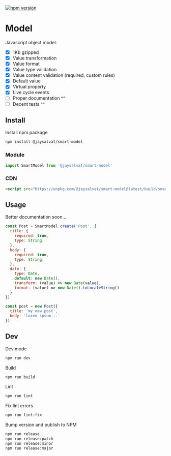 [![npm version](https://badge.fury.io/js/%40jaysalvat%2Fsmart-model.svg)](https://badge.fury.io/js/%40jaysalvat%2Fsmart-model)

Model
=============

Javascript object model.

- [x] 1Kb gzipped
- [x] Value transformation
- [x] Value format
- [x] Value type validation
- [x] Value content validation (required, custom rules)
- [x] Default value
- [x] Virtual property
- [x] Live cycle events
- [ ] Proper documentation ^^
- [ ] Decent tests ^^

## Install

Install npm package

```sh
npm install @jaysalvat/smart-model
```

### Module

```javascript
import SmartModel from '@jaysalvat/smart-model'
```

### CDN

```html
<script src="https://unpkg.com/@jaysalvat/smart-model@latest/build/smart-model.umd.min.js"></script>
```

## Usage

Better documentation soon...

```javascript
const Post = SmartModel.create('Post', {
  title: {
    required: true,
    type: String,
  },
  body: {
    required: true,
    type: String,
  },
  date: {
    type: Date,
    default: new Date(),
    transform: (value) => new Date(value),
    format: (value) => new Date().toLocaleString()
  }
})

const post = new Post({
  title: 'my new post',
  body: 'lorem ipsum...'
})
```

## Dev

Dev mode

```sh
npm run dev
```

Build

```sh
npm run build
```

Lint

```sh
npm run lint
```

Fix lint errors

```sh
npm run lint:fix
```

Bump version and publish to NPM

```sh
npm run release
npm run release:patch
npm run release:minor
npm run release:major
```
